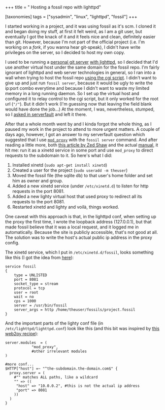 +++
title = " Hosting a fossil repo with lighttpd"

[taxonomies]
tags =  ["sysadmin", "linux", "lighttpd", "fossil"]
+++

I started working in a project, and it was using fossil as it's scm. I cloned it and began doing my stuff, at first it felt weird, as I am a git user, but eventually I got the knack of it and it feels nice and clean, definitely easier than git. However, because I'm not part of the official project (i.e. I'm working on a *fork*, if you wanna hear git-speak), I didn't have write privileges on the server, so I decided to host my own copy.

<!-- more -->


I used to be running a [personal git server](http://git.lfborjas.com) [with lighttpd](http://jonathanrobson.me/2009/11/how-to-setup-gitweb-with-lighttpd-on-ubuntu), so I decided that I'd use another virtual host under the same domain for the fossil repo. I'm fairly ignorant of lighttpd and web server technologies in general, so I ran into a wall when trying to host the fossil repo [using the cgi script](http://www.fossil-scm.org/index.html/doc/trunk/www/server.wiki). I didn't want to give up and just run `fossil server`, because it would be ugly to write the ip:port combo everytime and because I didn't want to waste my limited memory in a long running daemon. So I set up the virtual host and configured it to relay control to the cgi script, but it only worked for the root url (`"/"`). But it didn't work (I'm guessing now that leaving the field blank would have done the job...)
At the moment, I was, nevertheless, stumped, so I [asked in serverfault](http://serverfault.com/questions/228954/how-to-host-a-fossil-repository-with-lighttpd/251238) and left it there.

After that a whole month went by and I kinda forgot the whole thing, as I paused my work in the project to attend to more urgent matters. A couple of days ago, however, I got an answer to my serverfault question which suggested that I use [`mod_proxy`](http://redmine.lighttpd.net/wiki/1/Docs:ModProxy) with the `fossil server` command. And after reading a little more, both [this article by Zed Shaw](http://sheddingbikes.com/posts/1276624594.html) and the actual [manual](http://www.fossil-scm.org/index.html/doc/trunk/www/server.wiki), it hit me: run it as a xinetd service in some port and use `mod_proxy` to direct requests to the subdomain to it. So here's what I did:

1. Installed xinetd (`sudo apt-get install xinetd`)
2. Created a user for the project (`sudo useradd -m theuser`)
3. Moved the fossil file (the sqlite db) to that user's home folder and set him as owner and group.
4. Added a new xinetd service (under `/etc/xinetd.d`) to listen for http requests in the port 8081.
5. Added a new lighty virtual host that used proxy to redirect all its requests to the port 8081.
6. Restarted xinetd and lighty and voilà, things worked.

One caveat with this approach is that, in the lighttpd conf, when setting up the proxy the first time, I wrote the loopback address (127.0.0.1), but that made fossil believe that it was a local request, and it logged me in automatically. Because the site is publicly accessible, that's not good at all. The solution was to write the host's actual public ip address in the proxy config.

The xinetd service, which I put in `/etc/xinetd.d/fossil`, looks something like this (I got the idea from [here](http://www.mail-archive.com/fossil-users@lists.fossil-scm.org/msg01431.html)):

    service fossil
    {
        type = UNLISTED
        port = 8081
        socket_type = stream
        protocol = tcp
        user = root
        wait = no
        cps = 1000
        server = /usr/bin/fossil
        server_args = http /home/theuser/fossils/project.fossil
    }

And the important parts of the lighty conf file (in `/etc/lighttpd/lighttpd.conf`) look like this (and this bit was inspired by [this web2py recipe](http://web2pyslices.com/main/slices/take_slice/96)):

```lighty
server.modules  = (
            "mod_proxy",
            #other irrelevant modules 
)

#more conf...
$HTTP["host"] =~ "^the-subdomain.the-domain.com$" {
  proxy.server = (
    #"" matches ALL paths, like a wildcard
    "" => ((
     "host" => "10.0.0.2", #this is not the actual ip address
     "port" => 8081
    ))
  )
}
```
